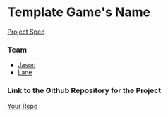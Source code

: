 # Template Game's Name
[Project Spec](https://github.com/turingschool/lesson_plans/blob/master/ruby_04-apis_and_scalability/gametime_project.markdown)

### Team
- [Jason](https://github.com/Automatic365)
- [Lane](https://github.com/Laner12)

### Link to the Github Repository for the Project
[Your Repo](https://github.com/Automatic365/gametime)
